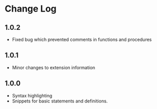# Change Log

## 1.0.2

- Fixed bug which prevented comments in functions and procedures

## 1.0.1
- Minor changes to extension information

## 1.0.0
- Syntax highlighting
- Snippets for basic statements and definitions.
